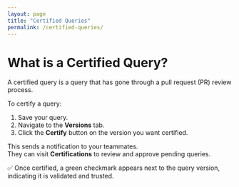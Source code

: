 ```yaml
---
layout: page
title: "Certified Queries"
permalink: /certified-queries/
---
```


# What is a Certified Query?

A certified query is a query that has gone through a pull request (PR) review process.

To certify a query:
1. Save your query.
2. Navigate to the **Versions** tab.
3. Click the **Certify** button on the version you want certified.

This sends a notification to your teammates.  
They can visit **Certifications** to review and approve pending queries.

✅ Once certified, a green checkmark appears next to the query version, indicating it is validated and trusted.


